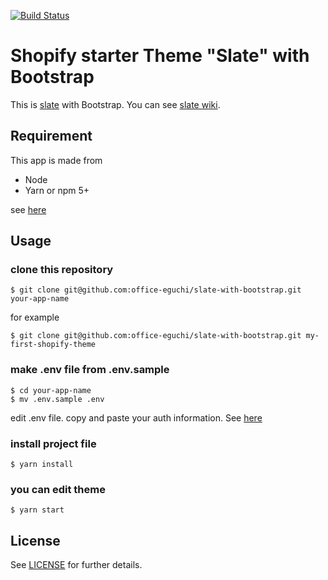 [![Build Status](https://travis-ci.org/Shopify/starter-theme.svg?branch=master)](https://travis-ci.org/Shopify/starter-theme)

# Shopify starter Theme "Slate" with Bootstrap

This is [slate](https://github.com/Shopify/slate) with Bootstrap.
You can see [slate wiki](https://github.com/Shopify/slate/wiki).

## Requirement

This app is made from 

- Node
- Yarn or npm 5+

see [here](https://github.com/Shopify/slate/wiki/1.-System-requirements)
## Usage

### clone this repository

```
$ git clone git@github.com:office-eguchi/slate-with-bootstrap.git your-app-name
```

for example

```
$ git clone git@github.com:office-eguchi/slate-with-bootstrap.git my-first-shopify-theme
```

### make .env file from .env.sample
```
$ cd your-app-name
$ mv .env.sample .env
```

edit .env file. copy and paste your auth information.
See [here](https://github.com/Shopify/slate/wiki/3.-Connect-to-your-store)


### install project file
```
$ yarn install
```


### you can edit theme
```
$ yarn start
```

## License
See [LICENSE](https://github.com/office-eguchi/slate-with-bootstrap/LICENSE) for further details.
